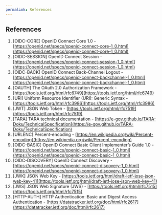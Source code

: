 ```yaml
---
permalink: References
---
```


## References

1. [OIDC-CORE] OpenID Connect Core 1.0 - [https://openid.net/specs/openid-connect-core-1_0.html](https://openid.net/specs/openid-connect-core-1_0.html)
2. [OIDC-SESSION] OpenID Connect Session - [https://openid.net/specs/openid-connect-session-1_0.html](https://openid.net/specs/openid-connect-session-1_0.html)
3. [OIDC-BACK] OpenID Connect Back-Channel Logout - [https://openid.net/specs/openid-connect-backchannel-1_0.html](https://openid.net/specs/openid-connect-backchannel-1_0.html)
4. [OAUTH] The OAuth 2.0 Authorization Framework - [https://tools.ietf.org/html/rfc6749](https://tools.ietf.org/html/rfc6749)
5. [URI] Uniform Resource Identifier (URI): Generic Syntax - [https://tools.ietf.org/html/rfc3986](https://tools.ietf.org/html/rfc3986)
6. [JWT] JSON Web Token - [https://tools.ietf.org/html/rfc7519](https://tools.ietf.org/html/rfc7519)
7. [TARA] TARA technical documentation - [https://e-gov.github.io/TARA-Doku/TechnicalSpecification](https://e-gov.github.io/TARA-Doku/TechnicalSpecification)
8. [URLENC] Percent-encoding - [https://en.wikipedia.org/wiki/Percent-encoding](https://en.wikipedia.org/wiki/Percent-encoding)
9. [OIDC-BASIC] OpenID Connect Basic Client Implementer’s Guide 1.0 - [https://openid.net/specs/openid-connect-basic-1_0.html](https://openid.net/specs/openid-connect-basic-1_0.html)
10. [OIDC-DISCOVERY] OpenID Connect Discovery - [https://openid.net/specs/openid-connect-discovery-1_0.html](https://openid.net/specs/openid-connect-discovery-1_0.html)
11. [JWK] JSON Web Key - [https://tools.ietf.org/html/draft-ietf-jose-json-web-key-41](https://tools.ietf.org/html/draft-ietf-jose-json-web-key-41)
12. [JWS] JSON Web Signature (JWS) - [https://tools.ietf.org/html/rfc7515](https://tools.ietf.org/html/rfc7515)
13. [HTTP-AUTH] HTTP Authentication: Basic and Digest Access Authentication - [https://datatracker.ietf.org/doc/html/rfc2617](https://datatracker.ietf.org/doc/html/rfc2617)